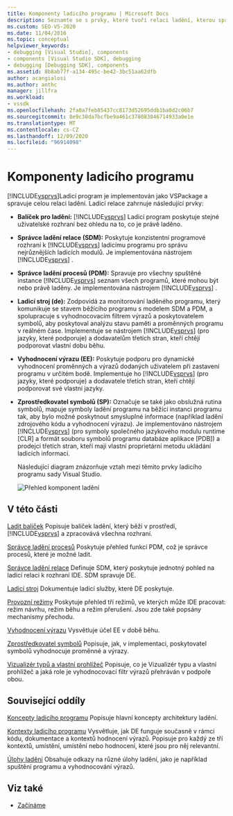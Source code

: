 ```yaml
---
title: Komponenty ladicího programu | Microsoft Docs
description: Seznamte se s prvky, které tvoří relaci ladění, kterou spravuje ladicí program sady Visual Studio, implementovaný jako VSPackage.
ms.custom: SEO-VS-2020
ms.date: 11/04/2016
ms.topic: conceptual
helpviewer_keywords:
- debugging [Visual Studio], components
- components [Visual Studio SDK], debugging
- debugging [Debugging SDK], components
ms.assetid: 8b8ab77f-a134-495c-be42-3bc51aa62dfb
author: acangialosi
ms.author: anthc
manager: jillfra
ms.workload:
- vssdk
ms.openlocfilehash: 2fa0a7feb85437cc8173d52695ddb1ba0d2c06b7
ms.sourcegitcommit: 8e9c38da7bcfbe9a461c378083846714933a0e1e
ms.translationtype: MT
ms.contentlocale: cs-CZ
ms.lasthandoff: 12/09/2020
ms.locfileid: "96914098"
---
```

# <a name="debugger-components"></a>Komponenty ladicího programu
[!INCLUDE[vsprvs](../../code-quality/includes/vsprvs_md.md)]Ladicí program je implementován jako VSPackage a spravuje celou relaci ladění. Ladicí relace zahrnuje následující prvky:

- **Balíček pro ladění:** [!INCLUDE[vsprvs](../../code-quality/includes/vsprvs_md.md)] Ladicí program poskytuje stejné uživatelské rozhraní bez ohledu na to, co je právě laděno.

- **Správce ladění relace (SDM):** Poskytuje konzistentní programové rozhraní k [!INCLUDE[vsprvs](../../code-quality/includes/vsprvs_md.md)] ladicímu programu pro správu nejrůznějších ladicích modulů. Je implementována nástrojem [!INCLUDE[vsprvs](../../code-quality/includes/vsprvs_md.md)] .

- **Správce ladění procesů (PDM):** Spravuje pro všechny spuštěné instance [!INCLUDE[vsprvs](../../code-quality/includes/vsprvs_md.md)] seznam všech programů, které mohou být nebo právě laděny. Je implementována nástrojem [!INCLUDE[vsprvs](../../code-quality/includes/vsprvs_md.md)] .

- **Ladicí stroj (de):** Zodpovídá za monitorování laděného programu, který komunikuje se stavem běžícího programu s modelem SDM a PDM, a spolupracuje s vyhodnocovacím filtrem výrazů a poskytovatelem symbolů, aby poskytoval analýzu stavu paměti a proměnných programu v reálném čase. Implementuje se nástrojem [!INCLUDE[vsprvs](../../code-quality/includes/vsprvs_md.md)] (pro jazyky, které podporuje) a dodavatelům třetích stran, kteří chtějí podporovat vlastní dobu běhu.

- **Vyhodnocení výrazu (EE):** Poskytuje podporu pro dynamické vyhodnocení proměnných a výrazů dodaných uživatelem při zastavení programu v určitém bodě. Implementuje ho [!INCLUDE[vsprvs](../../code-quality/includes/vsprvs_md.md)] (pro jazyky, které podporuje) a dodavatele třetích stran, kteří chtějí podporovat své vlastní jazyky.

- **Zprostředkovatel symbolů (SP):** Označuje se také jako obslužná rutina symbolů, mapuje symboly ladění programu na běžící instanci programu tak, aby bylo možné poskytnout smysluplné informace (například ladění zdrojového kódu a vyhodnocení výrazu). Je implementováno nástrojem [!INCLUDE[vsprvs](../../code-quality/includes/vsprvs_md.md)] (pro symboly společného jazykového modulu runtime [CLR] a formát souboru symbolů programu databáze aplikace [PDB]) a prodejci třetích stran, kteří mají vlastní proprietární metodu ukládání ladicích informací.

  Následující diagram znázorňuje vztah mezi těmito prvky ladicího programu sady Visual Studio.

  ![Přehled komponent ladění](../../extensibility/debugger/media/dbugcompovrview.gif "DBugCompOvrview")

## <a name="in-this-section"></a>V této části
 [Ladit balíček](../../extensibility/debugger/debug-package.md) Popisuje balíček ladění, který běží v prostředí, [!INCLUDE[vsprvs](../../code-quality/includes/vsprvs_md.md)] a zpracovává všechna rozhraní.

 [Správce ladění procesů](../../extensibility/debugger/process-debug-manager.md) Poskytuje přehled funkcí PDM, což je správce procesů, které je možné ladit.

 [Správce ladění relace](../../extensibility/debugger/session-debug-manager.md) Definuje SDM, který poskytuje jednotný pohled na ladicí relaci k rozhraní IDE. SDM spravuje DE.

 [Ladicí stroj](../../extensibility/debugger/debug-engine.md) Dokumentuje ladicí služby, které DE poskytuje.

 [Provozní režimy](../../extensibility/debugger/operational-modes.md) Poskytuje přehled tří režimů, ve kterých může IDE pracovat: režim návrhu, režim běhu a režim přerušení. Jsou zde také popsány mechanismy přechodu.

 [Vyhodnocení výrazu](../../extensibility/debugger/expression-evaluator.md) Vysvětluje účel EE v době běhu.

 [Zprostředkovatel symbolů](../../extensibility/debugger/symbol-provider.md) Popisuje, jak, v implementaci, poskytovatel symbolů vyhodnocuje proměnné a výrazy.

 [Vizualizér typů a vlastní prohlížeč](../../extensibility/debugger/type-visualizer-and-custom-viewer.md) Popisuje, co je Vizualizér typu a vlastní prohlížeč a jaká role je vyhodnocovací filtr výrazů přehráván v podpoře obou.

## <a name="related-sections"></a>Související oddíly
 [Koncepty ladicího programu](../../extensibility/debugger/debugger-concepts.md) Popisuje hlavní koncepty architektury ladění.

 [Kontexty ladicího programu](../../extensibility/debugger/debugger-contexts.md) Vysvětluje, jak DE funguje současně v rámci kódu, dokumentace a kontextů hodnocení výrazů. Popisuje pro každý ze tří kontextů, umístění, umístění nebo hodnocení, které jsou pro něj relevantní.

 [Úlohy ladění](../../extensibility/debugger/debugging-tasks.md) Obsahuje odkazy na různé úlohy ladění, jako je například spuštění programu a vyhodnocování výrazů.

## <a name="see-also"></a>Viz také
- [Začínáme](../../extensibility/debugger/getting-started-with-debugger-extensibility.md)
